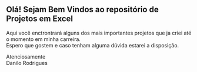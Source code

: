 ## Olá! Sejam Bem Vindos ao repositório de Projetos em Excel
Aqui você enctrontrará alguns dos mais importantes projetos que ja criei até o momento em minha carreira.  
Espero que gostem e caso tenham alguma dúvida estarei a disposição.


Atenciosamente  
Danilo Rodrigues
